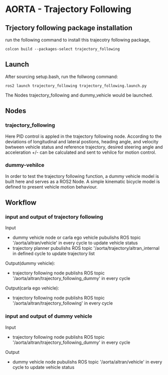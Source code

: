 # AORTA - Trajectory Following
## Trjectory following package installation
run the following command to install this trajecotry following package,

```
colcon build --packages-select trajectory_following
```

## Launch
After sourcing setup.bash, run the follwong command:

```
ros2 launch trajectory_following trajectory_following.launch.py
```

The Nodes trajectory_following and dummy_vehicle would be launched.

## Nodes
### trajectory_following 
Here PID control is appled in the trajectory following node. According to the deviations of longitudinal and lateral postions, heading angle, and velocity bwtween vehicle status and reference trajectory, desired steering angle and acceleration +/- can be calculated and sent to vehilce for motion control.

### dummy-vehilce
In order to test the trajectory following function, a dummy vehicle model is built here and serves as a ROS2 Node. A simple kinematic bicycle model is defined to present vehicle motion behaviour. 

## Workflow
### input and output of trajectory following
Input
- dummy vehicle node or carla ego vehicle pubulishs ROS topic '/aorta/altran/vehicle' in every cycle to update vehicle status
- trajectory planner pubulishs ROS topic '/aorta/trajectory/altran_internal in defined cycle to update trajectory list

Output(dummy vehicle): 
- trajectory following node publishs ROS topic '/aorta/altran/trajectory_following_dummy' in every cycle

Output(carla ego vehicle): 
- trajectory following node publishs ROS topic '/aorta/altran/trajectory_following' in every cycle

### input and output of dummy vehicle
Input 
- trajectory following node publishs ROS topic '/aorta/altran/trajectory_following_dummy' in every cycle

Output
- dummy vehicle node pubulishs ROS topic '/aorta/altran/vehicle' in every cycle to update vehicle status
